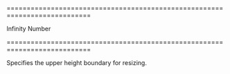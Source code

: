<!--**
/*-------------------------------------------
    Auto-generated file. Do not modify.
-------------------------------------------

**-->
===========================================================================
<!--default-->Infinity<!--/default-->
<!--type-->Number<!--/type-->
===========================================================================

<!--shortDescription-->
Specifies the upper height boundary for resizing.
<!--/shortDescription-->

<!--fullDescription-->

<!--/fullDescription-->